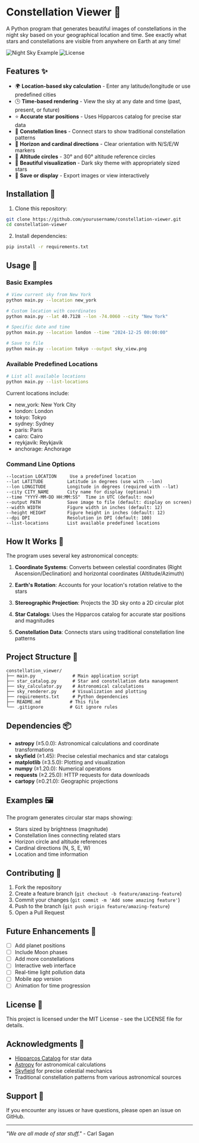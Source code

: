 # Constellation Viewer 🌟

A Python program that generates beautiful images of constellations in the night sky based on your geographical location and time. See exactly what stars and constellations are visible from anywhere on Earth at any time!

![Night Sky Example](https://img.shields.io/badge/Python-3.7%2B-blue)
![License](https://img.shields.io/badge/License-MIT-green)

## Features ✨

- 🌍 **Location-based sky calculation** - Enter any latitude/longitude or use predefined cities
- 🕒 **Time-based rendering** - View the sky at any date and time (past, present, or future)
- ⭐ **Accurate star positions** - Uses Hipparcos catalog for precise star data
- 🔗 **Constellation lines** - Connect stars to show traditional constellation patterns
- 🧭 **Horizon and cardinal directions** - Clear orientation with N/S/E/W markers
- 📏 **Altitude circles** - 30° and 60° altitude reference circles
- 🎨 **Beautiful visualization** - Dark sky theme with appropriately sized stars
- 💾 **Save or display** - Export images or view interactively

## Installation 🚀

1. Clone this repository:
```bash
git clone https://github.com/yourusername/constellation-viewer.git
cd constellation-viewer
```

2. Install dependencies:
```bash
pip install -r requirements.txt
```

## Usage 📖

### Basic Examples

```bash
# View current sky from New York
python main.py --location new_york

# Custom location with coordinates
python main.py --lat 40.7128 --lon -74.0060 --city "New York"

# Specific date and time
python main.py --location london --time "2024-12-25 00:00:00"

# Save to file
python main.py --location tokyo --output sky_view.png
```

### Available Predefined Locations

```bash
# List all available locations
python main.py --list-locations
```

Current locations include:
- new_york: New York City
- london: London
- tokyo: Tokyo
- sydney: Sydney
- paris: Paris
- cairo: Cairo
- reykjavik: Reykjavik
- anchorage: Anchorage

### Command Line Options

```
--location LOCATION     Use a predefined location
--lat LATITUDE         Latitude in degrees (use with --lon)
--lon LONGITUDE        Longitude in degrees (required with --lat)
--city CITY_NAME       City name for display (optional)
--time "YYYY-MM-DD HH:MM:SS"  Time in UTC (default: now)
--output PATH          Save image to file (default: display on screen)
--width WIDTH          Figure width in inches (default: 12)
--height HEIGHT        Figure height in inches (default: 12)
--dpi DPI              Resolution in DPI (default: 100)
--list-locations       List available predefined locations
```

## How It Works 🔬

The program uses several key astronomical concepts:

1. **Coordinate Systems**: Converts between celestial coordinates (Right Ascension/Declination) and horizontal coordinates (Altitude/Azimuth)

2. **Earth's Rotation**: Accounts for your location's rotation relative to the stars

3. **Stereographic Projection**: Projects the 3D sky onto a 2D circular plot

4. **Star Catalogs**: Uses the Hipparcos catalog for accurate star positions and magnitudes

5. **Constellation Data**: Connects stars using traditional constellation line patterns

## Project Structure 📁

```
constellation_viewer/
├── main.py              # Main application script
├── star_catalog.py      # Star and constellation data management
├── sky_calculator.py    # Astronomical calculations
├── sky_renderer.py      # Visualization and plotting
├── requirements.txt     # Python dependencies
├── README.md           # This file
└── .gitignore          # Git ignore rules
```

## Dependencies 📦

- **astropy** (≥5.0.0): Astronomical calculations and coordinate transformations
- **skyfield** (≥1.45): Precise celestial mechanics and star catalogs
- **matplotlib** (≥3.5.0): Plotting and visualization
- **numpy** (≥1.20.0): Numerical operations
- **requests** (≥2.25.0): HTTP requests for data downloads
- **cartopy** (≥0.21.0): Geographic projections

## Examples 🖼️

The program generates circular star maps showing:
- Stars sized by brightness (magnitude)
- Constellation lines connecting related stars
- Horizon circle and altitude references
- Cardinal directions (N, S, E, W)
- Location and time information

## Contributing 🤝

1. Fork the repository
2. Create a feature branch (`git checkout -b feature/amazing-feature`)
3. Commit your changes (`git commit -m 'Add some amazing feature'`)
4. Push to the branch (`git push origin feature/amazing-feature`)
5. Open a Pull Request

## Future Enhancements 🔮

- [ ] Add planet positions
- [ ] Include Moon phases
- [ ] Add more constellations
- [ ] Interactive web interface
- [ ] Real-time light pollution data
- [ ] Mobile app version
- [ ] Animation for time progression

## License 📄

This project is licensed under the MIT License - see the LICENSE file for details.

## Acknowledgments 🙏

- [Hipparcos Catalog](https://www.cosmos.esa.int/web/hipparcos) for star data
- [Astropy](https://www.astropy.org/) for astronomical calculations
- [Skyfield](https://rhodesmill.org/skyfield/) for precise celestial mechanics
- Traditional constellation patterns from various astronomical sources

## Support 💬

If you encounter any issues or have questions, please open an issue on GitHub.

---

*"We are all made of star stuff."* - Carl Sagan

